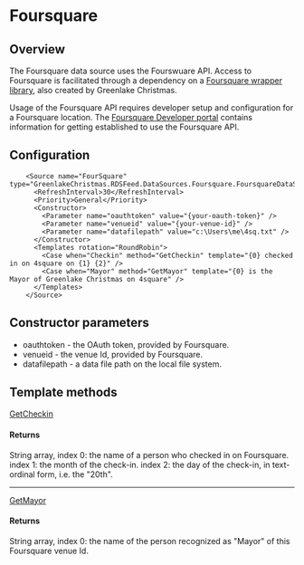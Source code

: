 # Foursquare

## Overview

The Foursquare data source uses the Fourswuare API. Access to Foursquare is facilitated through a dependency
on a [Foursquare wrapper library](https://github.com/greenlakexmas/FourSquare), also created by 
Greenlake Christmas.

Usage of the Foursquare API requires developer setup and configuration for a Foursquare location. The
[Foursquare Developer portal](https://developer.foursquare.com/) contains information for getting
established to use the Foursquare API.

## Configuration
```
    <Source name="FourSquare" type="GreenlakeChristmas.RDSFeed.DataSources.Foursquare.FoursquareDataSource">
      <RefreshInterval>30</RefreshInterval>
      <Priority>General</Priority>
      <Constructor>
        <Parameter name="oauthtoken" value="{your-oauth-token}" />
        <Parameter name="venueid" value="{your-venue-id}" />
        <Parameter name="datafilepath" value="c:\Users\me\4sq.txt" />
      </Constructor>
      <Templates rotation="RoundRobin">
        <Case when="Checkin" method="GetCheckin" template="{0} checked in on 4square on {1} {2}" />
        <Case when="Mayor" method="GetMayor" template="{0} is the Mayor of Greenlake Christmas on 4square" />
      </Templates>
    </Source>
```

## Constructor parameters

* oauthtoken - the OAuth token, provided by Foursquare.
* venueid - the venue Id, provided by Foursquare.
* datafilepath - a data file path on the local file system.

## Template methods

[GetCheckin](https://github.com/greenlakexmas/RDSFeed/blob/master/DataSources/Foursquare/FoursquareDataSource.cs#L31)

#### Returns

String array, index 0: the name of a person who checked in on Foursquare.
              index 1: the month of the check-in.
              index 2: the day of the check-in, in text-ordinal form, i.e. the "20th".

---

[GetMayor](https://github.com/greenlakexmas/RDSFeed/blob/master/DataSources/Foursquare/FoursquareDataSource.cs#L52)

#### Returns

String array, index 0: the name of the person recognized as "Mayor" of this Foursquare venue Id.

